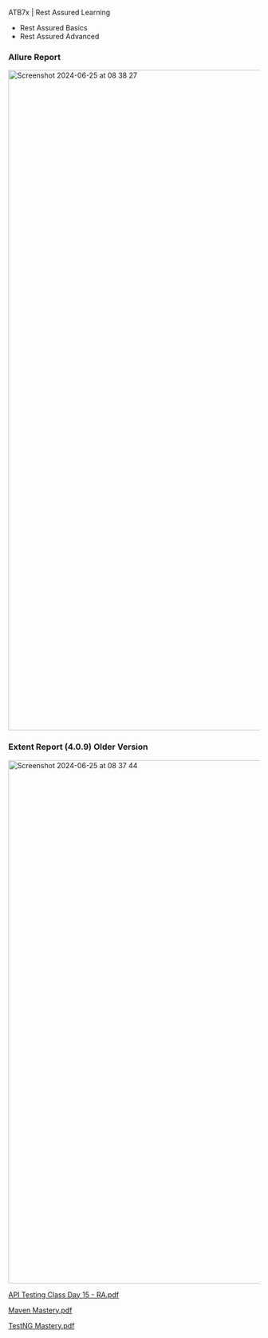ATB7x | Rest Assured Learning

- Rest Assured Basics
- Rest Assured Advanced

### Allure Report

<img width="1320" alt="Screenshot 2024-06-25 at 08 38 27" src="https://github.com/PramodDutta/ATB6xRestAssuredLearnin/assets/1409610/ecd6aabd-d937-4d0d-b98e-2541d21e5686">

### Extent Report (4.0.9) Older Version

<img width="1046" alt="Screenshot 2024-06-25 at 08 37 44" src="https://github.com/PramodDutta/ATB6xRestAssuredLearnin/assets/1409610/2f2dbc4f-8bdb-4b35-afdd-c405b7d80d10">




[API Testing Class Day 15 - RA.pdf](https://github.com/user-attachments/files/15879751/API.Testing.Class.Day.15.-.RA.pdf)

[Maven Mastery.pdf](https://github.com/user-attachments/files/15879753/Maven.Mastery.pdf)

[TestNG Mastery.pdf](https://github.com/user-attachments/files/15907774/TestNG.Mastery.pdf)